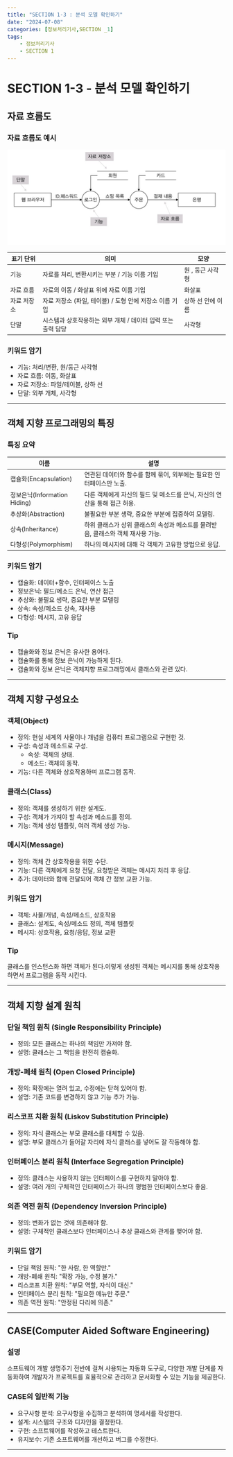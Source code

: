 ```yaml
---
title: "SECTION 1-3 : 분석 모델 확인하기"
date: "2024-07-08"
categories: [정보처리기사,SECTION _1]
tags:
    - 정보처리기사 
    - SECTION 1
---
```


# SECTION 1-3 - 분석 모델 확인하기

## 자료 흐름도

### 자료 흐름도 예시
![DFC](/assets/img/IPE/DataFlowChart.jpg)

| 표기 단위 | 의미 | 모양 |
| --- | --- | --- | 
| 기능 | 자료를 처리, 변환시키는 부분 / 기능 이름 기입 | 원 , 둥근 사각형 |
| 자료 흐름 | 자료의 이동 / 화살표 위에 자료 이름 기입 | 화살표 |
| 자료 저장소 | 자료 저장소 (파일, 테이블) / 도형 안에 저장소 이름 기입 | 상하 선 안에 이름 |
| 단말 | 시스템과 상호작용하는 외부 개체 / 데이터 입력 또는 출력 담당 | 사각형 | 

### 키워드 암기
* 기능: 처리/변환, 원/둥근 사각형
* 자료 흐름: 이동, 화살표
* 자료 저장소: 파일/테이블, 상하 선
* 단말: 외부 개체, 사각형

---------------------------------------

## 객체 지향 프로그래밍의 특징

### 특징 요약

| 이름 | 설명 |
| --- | --- |
|캡슐화(Encapsulation)|연관된 데이터와 함수를 함께 묶어, 외부에는 필요한 인터페이스만 노출.|
|정보은닉(Information Hiding)|다른 객체에게 자신의 필드 및 메소드를 은닉, 자신의 연산을 통해 접근 허용.|
|추상화(Abstraction)|불필요한 부분 생략, 중요한 부분에 집중하여 모델링.|
|상속(Inheritance)|하위 클래스가 상위 클래스의 속성과 메소드를 물려받음, 클래스와 객체 재사용 가능.|
|다형성(Polymorphism)|하나의 메시지에 대해 각 객체가 고유한 방법으로 응답.|

### 키워드 암기
* 캡슐화: 데이터+함수, 인터페이스 노출
* 정보은닉: 필드/메소드 은닉, 연산 접근
* 추상화: 불필요 생략, 중요한 부분 모델링
* 상속: 속성/메소드 상속, 재사용
* 다형성: 메시지, 고유 응답

### Tip
* 캡슐화와 정보 은닉은 유사한 용어다.
* 캡슐화를 통해 정보 은닉이 가능하게 된다.
* 캡슐화와 정보 은닉은 객체지향 프로그래밍에서 클래스와 관련 있다.

---------------------------

## 객체 지향 구성요소

### 객체(Object)
* 정의: 현실 세계의 사물이나 개념을 컴퓨터 프로그램으로 구현한 것.
* 구성: 속성과 메소드로 구성.
    * 속성: 객체의 상태.
    * 메소드: 객체의 동작.
* 기능: 다른 객체와 상호작용하며 프로그램 동작.

### 클래스(Class)
* 정의: 객체를 생성하기 위한 설계도.
* 구성: 객체가 가져야 할 속성과 메소드를 정의.
* 기능: 객체 생성 템플릿, 여러 객체 생성 가능.

### 메시지(Message)
* 정의: 객체 간 상호작용을 위한 수단.
* 기능: 다른 객체에게 요청 전달, 요청받은 객체는 메시지 처리 후 응답.
* 추가: 데이터와 함께 전달되어 객체 간 정보 교환 가능.

### 키워드 암기
* 객체: 사물/개념, 속성/메소드, 상호작용
* 클래스: 설계도, 속성/메소드 정의, 객체 템플릿
* 메시지: 상호작용, 요청/응답, 정보 교환

### Tip
클래스를 인스턴스화 하면 객체가 된다.이렇게 생성된 객체는 메시지를 통해 상호작용 하면서 프로그램을 동작 시킨다.

--------------------------------

## 객체 지향 설계 원칙

### 단일 책임 원칙 (Single Responsibility Principle)
* 정의: 모든 클래스는 하나의 책임만 가져야 함.
* 설명: 클래스는 그 책임을 완전히 캡슐화.

### 개방-폐쇄 원칙 (Open Closed Principle)
* 정의: 확장에는 열려 있고, 수정에는 닫혀 있어야 함.
* 설명: 기존 코드를 변경하지 않고 기능 추가 가능.

### 리스코프 치환 원칙 (Liskov Substitution Principle)
* 정의: 자식 클래스는 부모 클래스를 대체할 수 있음.
* 설명: 부모 클래스가 들어갈 자리에 자식 클래스를 넣어도 잘 작동해야 함.

### 인터페이스 분리 원칙 (Interface Segregation Principle)
* 정의: 클래스는 사용하지 않는 인터페이스를 구현하지 말아야 함.
* 설명: 여러 개의 구체적인 인터페이스가 하나의 평범한 인터페이스보다 좋음.

### 의존 역전 원칙 (Dependency Inversion Principle)
* 정의: 변화가 없는 것에 의존해야 함.
* 설명: 구체적인 클래스보다 인터페이스나 추상 클래스와 관계를 맺어야 함.

### 키워드 암기
* 단일 책임 원칙: "한 사람, 한 역할만."
* 개방-폐쇄 원칙: "확장 가능, 수정 불가."
* 리스코프 치환 원칙: "부모 역할, 자식이 대신."
* 인터페이스 분리 원칙: "필요한 메뉴만 주문."
* 의존 역전 원칙: "안정된 다리에 의존."

----------------------

## CASE(Computer Aided Software Engineering)
### 설명
소프트웨어 개발 생명주기 전반에 걸쳐 사용되는 자동화 도구로, 다양한 개발 단계를 자동화하여 개발자가 프로젝트를 효율적으로 관리하고 문서화할 수 있는 기능을 제공한다.

### CASE의 일반적 기능
* 요구사항 분석: 요구사항을 수집하고 분석하여 명세서를 작성한다.
* 설계: 시스템의 구조와 디자인을 결정한다.
* 구현: 소프트웨어를 작성하고 테스트한다.
* 유지보수: 기존 소프트웨어를 개선하고 버그를 수정한다.

----------------------


